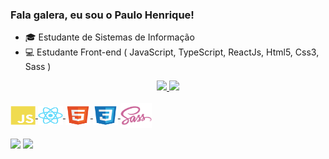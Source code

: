 ### Fala galera, eu sou o Paulo Henrique!

- 🎓 Estudante de Sistemas de Informação
- 💻 Estudante Front-end ( JavaScript, TypeScript, ReactJs, Html5, Css3, Sass )

<div align="center">
  <a href="https://github.com/riickmacedo1">
  <img height="180em" src="https://github-readme-stats.vercel.app/api?username=riickmacedo1&show_icons=true&theme=dracula&include_all_commits=true&count_private=true"/>
  <img height="180em" src="https://github-readme-stats.vercel.app/api/top-langs/?username=riickmacedo1&layout=compact&langs_count=7&theme=dracula"/>
</div>
  
<div style="display: inline_block"><br>
  <img align="center" alt="Riick-Js" height="30" width="40" src="https://raw.githubusercontent.com/devicons/devicon/master/icons/javascript/javascript-plain.svg">
  <img align="center" alt="Riick-React" height="30" width="40" src="https://raw.githubusercontent.com/devicons/devicon/master/icons/react/react-original.svg">
  <img align="center" alt="Riick-HTML" height="30" width="40" src="https://raw.githubusercontent.com/devicons/devicon/master/icons/html5/html5-original.svg">
  <img align="center" alt="Riick-CSS" height="30" width="40" src="https://raw.githubusercontent.com/devicons/devicon/master/icons/css3/css3-original.svg">
  <img align="center" alt="Riick-SASS" height="40" width="50" src="https://raw.githubusercontent.com/devicons/devicon/master/icons/sass/sass-original.svg">
</div>
<br>
<div> 
  <a href="https://www.instagram.com/riickmacedo/" target="_blank"><img src="https://img.shields.io/badge/-Instagram-%23E4405F?style=for-the-badge&logo=instagram&logoColor=white" target="_blank"></a>
  <a href="https://www.linkedin.com/in/paulo-henrique-33042a1b5/" target="_blank"><img src="https://img.shields.io/badge/-LinkedIn-%230077B5?style=for-the-badge&logo=linkedin&logoColor=white" target="_blank"></a> 
  
</div>
